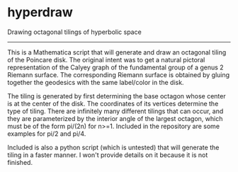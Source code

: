# hyperdraw
Drawing octagonal tilings of hyperbolic space

------

This is a Mathematica script that will generate and draw an octagonal tiling of the Poincare disk. The original intent was to get a natural pictoral representation of the Calyey graph of the fundamental group of a genus 2 Riemann surface. The corresponding Riemann surface is obtained by gluing together the geodesics with the same label/color in the disk.

The tiling is generated by first determining the base octagon whose center is at the center of the disk. The coordinates of its vertices determine the type of tiling. There are infinitely many different tilings that can occur, and they are parameterized by the interior angle of the largest octagon, which must be of the form pi/(2n) for n>=1. Included in the repository are some examples for pi/2 and pi/4. 

Included is also a python script (which is untested) that will generate the tiling in a faster manner. I won't provide details on it because it is not finished. 
